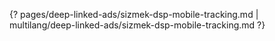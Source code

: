 {? pages/deep-linked-ads/sizmek-dsp-mobile-tracking.md | multilang/deep-linked-ads/sizmek-dsp-mobile-tracking.md ?}
